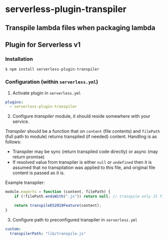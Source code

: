 # serverless-plugin-transpiler
## Transpile lambda files when packaging lambda
## Plugin for Serverless v1

### Installation

	$ npm install serverless-plugin-transpiler

### Configuration (within `serverless.yml`)

1. Activate plugin in `serverless.yml`

```yaml
plugins:
  - serverless-plugin-transpiler
```

2. Configure _transpiler_ module, it should reside somewhere with your service.

_Transpiler_ should be a function that on `content` (file contents) and `filePath` (full path to module)
returns transpiled (if needed) content. Handling is as follows:

- Transpiler may be sync (return transpiled code directly) or async (may return promise)
- If resolved value from transpiler is either `null` or `undefined` then it is assumed that no transpilation 
was applied to this file, and original file content is passed as it is.

Example transpiler:

```javascript
module.exports = function (content, filePath) {
	if (!filePath.endsWith(".js")) return null; // transpile only JS files

	return transpileES2019Feature(content);
}
```

3. Configure path to preconfigured transpiler in `serverless.yml`

```yaml
custom:
  transpilerPath: "lib/transpile.js"
```
